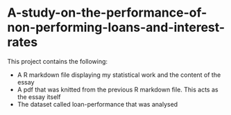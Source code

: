# A-study-on-the-performance-of-non-performing-loans-and-interest-rates

This project contains the following: 

- A R markdown file displaying my statistical work and the content of the essay
- A pdf that was knitted from the previous R markdown file. This acts as the essay itself
- The dataset called loan-performance that was analysed
